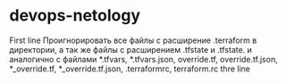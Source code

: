 # devops-netology
First line
Проигнорировать все файлы с расширение .terraform в директории, а так же файлы
с расширением .tfstate и .tfstate. и аналогично с файлами *.tfvars,
*.tfvars.json, override.tf, override.tf.json, *_override.tf, *_override.tf.json,
.terraformrc, terraform.rc
thre line